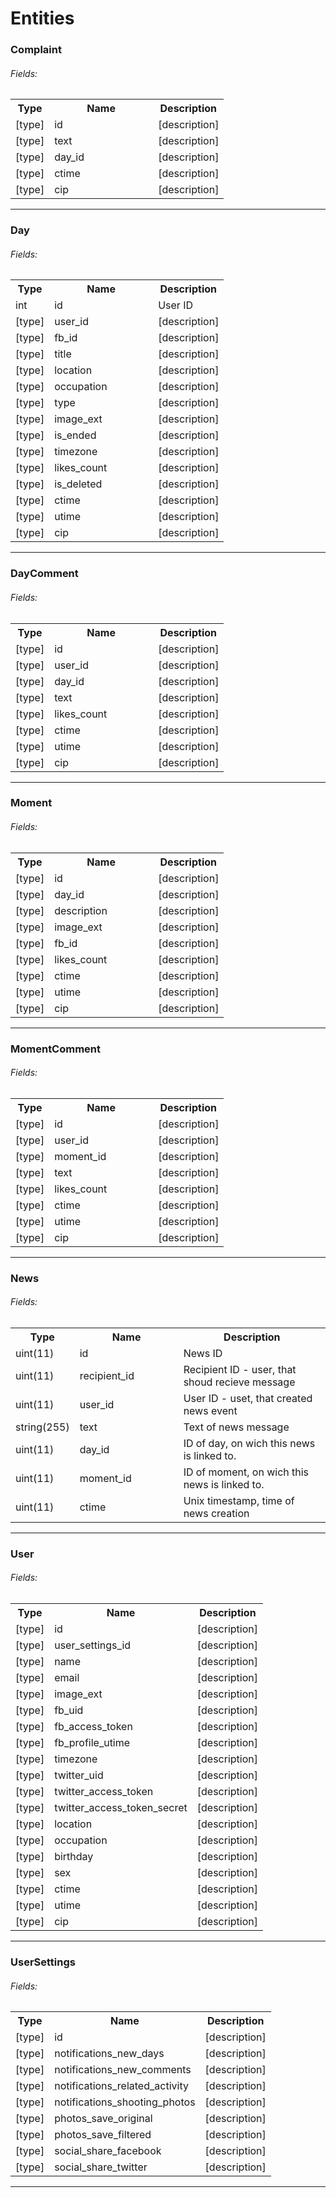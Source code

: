 # Entities #
### Complaint ###
<a name="Entity:Complaint"></a>
###### Fields: ######
<table class="table">
<tr>
  <th width="40">Type</th>
  <th width="150">Name</th>
  <th>Description</th>
</tr>
<tr><td>[type]</td><td>id</td><td>[description]</td></tr><tr><td>[type]</td><td>text</td><td>[description]</td></tr><tr><td>[type]</td><td>day_id</td><td>[description]</td></tr><tr><td>[type]</td><td>ctime</td><td>[description]</td></tr><tr><td>[type]</td><td>cip</td><td>[description]</td></tr>
</table>

* * *
### Day ###
<a name="Entity:Day"></a>
###### Fields: ######
<table class="table">
<tr>
  <th width="40">Type</th>
  <th width="150">Name</th>
  <th>Description</th>
</tr>
<tr><td>int</td><td>id</td><td>User ID</td></tr><tr><td>[type]</td><td>user_id</td><td>[description]</td></tr><tr><td>[type]</td><td>fb_id</td><td>[description]</td></tr><tr><td>[type]</td><td>title</td><td>[description]</td></tr><tr><td>[type]</td><td>location</td><td>[description]</td></tr><tr><td>[type]</td><td>occupation</td><td>[description]</td></tr><tr><td>[type]</td><td>type</td><td>[description]</td></tr><tr><td>[type]</td><td>image_ext</td><td>[description]</td></tr><tr><td>[type]</td><td>is_ended</td><td>[description]</td></tr><tr><td>[type]</td><td>timezone</td><td>[description]</td></tr><tr><td>[type]</td><td>likes_count</td><td>[description]</td></tr><tr><td>[type]</td><td>is_deleted</td><td>[description]</td></tr><tr><td>[type]</td><td>ctime</td><td>[description]</td></tr><tr><td>[type]</td><td>utime</td><td>[description]</td></tr><tr><td>[type]</td><td>cip</td><td>[description]</td></tr>
</table>

* * *
### DayComment ###
<a name="Entity:DayComment"></a>
###### Fields: ######
<table class="table">
<tr>
  <th width="40">Type</th>
  <th width="150">Name</th>
  <th>Description</th>
</tr>
<tr><td>[type]</td><td>id</td><td>[description]</td></tr><tr><td>[type]</td><td>user_id</td><td>[description]</td></tr><tr><td>[type]</td><td>day_id</td><td>[description]</td></tr><tr><td>[type]</td><td>text</td><td>[description]</td></tr><tr><td>[type]</td><td>likes_count</td><td>[description]</td></tr><tr><td>[type]</td><td>ctime</td><td>[description]</td></tr><tr><td>[type]</td><td>utime</td><td>[description]</td></tr><tr><td>[type]</td><td>cip</td><td>[description]</td></tr>
</table>

* * *
### Moment ###
<a name="Entity:Moment"></a>
###### Fields: ######
<table class="table">
<tr>
  <th width="40">Type</th>
  <th width="150">Name</th>
  <th>Description</th>
</tr>
<tr><td>[type]</td><td>id</td><td>[description]</td></tr><tr><td>[type]</td><td>day_id</td><td>[description]</td></tr><tr><td>[type]</td><td>description</td><td>[description]</td></tr><tr><td>[type]</td><td>image_ext</td><td>[description]</td></tr><tr><td>[type]</td><td>fb_id</td><td>[description]</td></tr><tr><td>[type]</td><td>likes_count</td><td>[description]</td></tr><tr><td>[type]</td><td>ctime</td><td>[description]</td></tr><tr><td>[type]</td><td>utime</td><td>[description]</td></tr><tr><td>[type]</td><td>cip</td><td>[description]</td></tr>
</table>

* * *
### MomentComment ###
<a name="Entity:MomentComment"></a>
###### Fields: ######
<table class="table">
<tr>
  <th width="40">Type</th>
  <th width="150">Name</th>
  <th>Description</th>
</tr>
<tr><td>[type]</td><td>id</td><td>[description]</td></tr><tr><td>[type]</td><td>user_id</td><td>[description]</td></tr><tr><td>[type]</td><td>moment_id</td><td>[description]</td></tr><tr><td>[type]</td><td>text</td><td>[description]</td></tr><tr><td>[type]</td><td>likes_count</td><td>[description]</td></tr><tr><td>[type]</td><td>ctime</td><td>[description]</td></tr><tr><td>[type]</td><td>utime</td><td>[description]</td></tr><tr><td>[type]</td><td>cip</td><td>[description]</td></tr>
</table>

* * *
### News ###
<a name="Entity:News"></a>
###### Fields: ######
<table class="table">
<tr>
  <th width="40">Type</th>
  <th width="150">Name</th>
  <th>Description</th>
</tr>
<tr><td>uint(11)</td><td>id</td><td>News ID</td></tr><tr><td>uint(11)</td><td>recipient_id</td><td>Recipient ID - user, that shoud recieve message</td></tr><tr><td>uint(11)</td><td>user_id</td><td>User ID - uset, that created news event</td></tr><tr><td>string(255)</td><td>text</td><td>Text of news message</td></tr><tr><td>uint(11)</td><td>day_id</td><td>ID of day, on wich this news is linked to.</td></tr><tr><td>uint(11)</td><td>moment_id</td><td>ID of moment, on wich this news is linked to.</td></tr><tr><td>uint(11)</td><td>ctime</td><td>Unix timestamp, time of news creation</td></tr>
</table>

* * *
### User ###
<a name="Entity:User"></a>
###### Fields: ######
<table class="table">
<tr>
  <th width="40">Type</th>
  <th width="150">Name</th>
  <th>Description</th>
</tr>
<tr><td>[type]</td><td>id</td><td>[description]</td></tr><tr><td>[type]</td><td>user_settings_id</td><td>[description]</td></tr><tr><td>[type]</td><td>name</td><td>[description]</td></tr><tr><td>[type]</td><td>email</td><td>[description]</td></tr><tr><td>[type]</td><td>image_ext</td><td>[description]</td></tr><tr><td>[type]</td><td>fb_uid</td><td>[description]</td></tr><tr><td>[type]</td><td>fb_access_token</td><td>[description]</td></tr><tr><td>[type]</td><td>fb_profile_utime</td><td>[description]</td></tr><tr><td>[type]</td><td>timezone</td><td>[description]</td></tr><tr><td>[type]</td><td>twitter_uid</td><td>[description]</td></tr><tr><td>[type]</td><td>twitter_access_token</td><td>[description]</td></tr><tr><td>[type]</td><td>twitter_access_token_secret</td><td>[description]</td></tr><tr><td>[type]</td><td>location</td><td>[description]</td></tr><tr><td>[type]</td><td>occupation</td><td>[description]</td></tr><tr><td>[type]</td><td>birthday</td><td>[description]</td></tr><tr><td>[type]</td><td>sex</td><td>[description]</td></tr><tr><td>[type]</td><td>ctime</td><td>[description]</td></tr><tr><td>[type]</td><td>utime</td><td>[description]</td></tr><tr><td>[type]</td><td>cip</td><td>[description]</td></tr>
</table>

* * *
### UserSettings ###
<a name="Entity:UserSettings"></a>
###### Fields: ######
<table class="table">
<tr>
  <th width="40">Type</th>
  <th width="150">Name</th>
  <th>Description</th>
</tr>
<tr><td>[type]</td><td>id</td><td>[description]</td></tr><tr><td>[type]</td><td>notifications_new_days</td><td>[description]</td></tr><tr><td>[type]</td><td>notifications_new_comments</td><td>[description]</td></tr><tr><td>[type]</td><td>notifications_related_activity</td><td>[description]</td></tr><tr><td>[type]</td><td>notifications_shooting_photos</td><td>[description]</td></tr><tr><td>[type]</td><td>photos_save_original</td><td>[description]</td></tr><tr><td>[type]</td><td>photos_save_filtered</td><td>[description]</td></tr><tr><td>[type]</td><td>social_share_facebook</td><td>[description]</td></tr><tr><td>[type]</td><td>social_share_twitter</td><td>[description]</td></tr>
</table>

* * *

